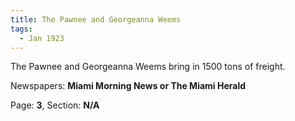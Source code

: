 ```yaml
---  
title: The Pawnee and Georgeanna Weems  
tags:  
  - Jan 1923  
---  
```

  
The Pawnee and Georgeanna Weems bring in 1500 tons of freight.  
  
Newspapers: **Miami Morning News or The Miami Herald**  
  
Page: **3**, Section: **N/A** 
